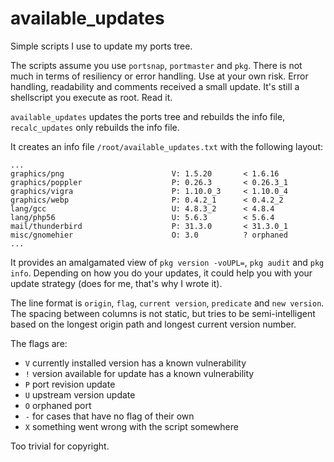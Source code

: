 available_updates
=================

Simple scripts I use to update my ports tree.

The scripts assume you use `portsnap`, `portmaster` and `pkg`. There
is not much in terms of resiliency or error handling. Use at your own
risk.
Error handling, readability and comments received a small update. It's
still a shellscript you execute as root. Read it.

`available_updates` updates the ports tree and rebuilds the info file,
`recalc_updates` only rebuilds the info file.

It creates an info file `/root/available_updates.txt` with the
following layout:

```
...
graphics/png                        V: 1.5.20       < 1.6.16
graphics/poppler                    P: 0.26.3       < 0.26.3_1
graphics/vigra                      P: 1.10.0_3     < 1.10.0_4
graphics/webp                       P: 0.4.2_1      < 0.4.2_2
lang/gcc                            U: 4.8.3_2      < 4.8.4
lang/php56                          U: 5.6.3        < 5.6.4
mail/thunderbird                    P: 31.3.0       < 31.3.0_1
misc/gnomehier                      O: 3.0          ? orphaned
...
```

It provides an amalgamated view of `pkg version -voUPL=`, `pkg audit`
and `pkg info`. Depending on how you do your updates, it could help
you with your update strategy (does for me, that's why I wrote it).

The line format is `origin`, `flag`, `current version`, `predicate` and
`new version`. The spacing between columns is not static, but tries to
be semi-intelligent based on the longest origin path and longest
current version number.

The flags are:
* `V` currently installed version has a known vulnerability
* `!` version available for update has a known vulnerability
* `P` port revision update
* `U` upstream version update
* `O` orphaned port
* `-` for cases that have no flag of their own
* `X` something went wrong with the script somewhere

Too trivial for copyright.
